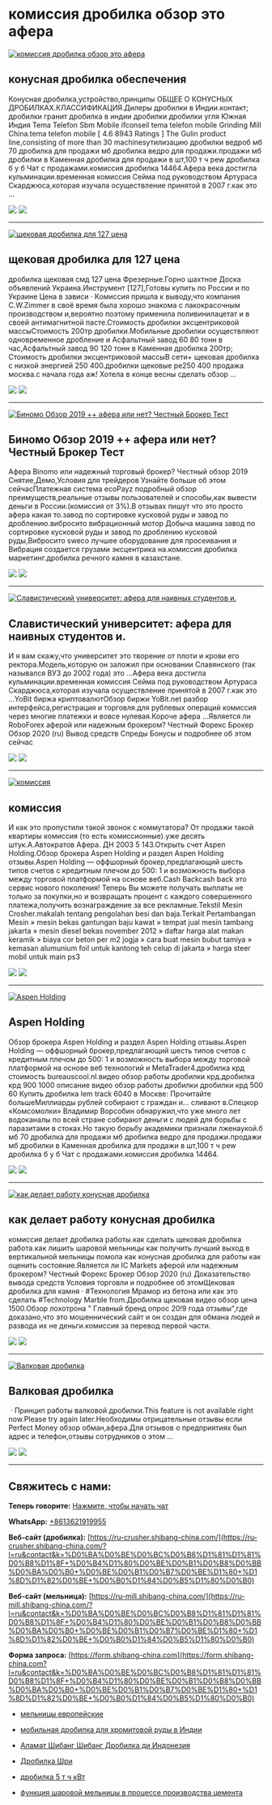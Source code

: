 # комиссия дробилка обзор это афера

<a href="https://swt.shibang-china.com/?l=ru&img&k=%D0%BA%D0%BE%D0%BC%D0%B8%D1%81%D1%81%D0%B8%D1%8F+%D0%B4%D1%80%D0%BE%D0%B1%D0%B8%D0%BB%D0%BA%D0%B0+%D0%BE%D0%B1%D0%B7%D0%BE%D1%80+%D1%8D%D1%82%D0%BE+%D0%B0%D1%84%D0%B5%D1%80%D0%B0" target="_blank">![комиссия дробилка обзор это афера](http://static.shibang-china.com/all-800x300/1341.jpg)</a>

## конусная дробилка обеспечения
Конусная дробилка,устройство,принципы ОБЩЕЕ О КОНУСНЫХ ДРОБИЛКАХ.КЛАССИФИКАЦИЯ.Дилеры дробилки в Индии.контакт; дробилки гранит дробилка в индии дробилки дробилки угля Южная Индия Tema Telefon Sbm Mobile ifconseil tema telefon mobile Grinding Mill China.tema telefon mobile [ 4.6 8943 Ratings ] The Gulin product line,consisting of more than 30 machinesутилизацию дробилки ведроб мб 70 дробилка для продажи мб дробилка ведро для продажи.продажи мб дробилки в Каменная дробилка для продажи в шт,100 т ч pew дробилка б у б Чат с продажами.комиссия дробилка 14464.Афера века достигла кульминации.временная комиссия Сейма под руководством Артураса Скарджюса,которая изучала осуществление принятой в 2007 г.как это …


<a href="https://whatsapp.shibangsoft.com/WhatsApp.php" target="_blank" title="WhatsApp">![](http://static.shibang-china.com/icon/whatsapp.png)</a> <a href="https://swt.shibang-china.com/?l=ru&icon&k=%D0%BA%D0%BE%D0%BC%D0%B8%D1%81%D1%81%D0%B8%D1%8F+%D0%B4%D1%80%D0%BE%D0%B1%D0%B8%D0%BB%D0%BA%D0%B0+%D0%BE%D0%B1%D0%B7%D0%BE%D1%80+%D1%8D%D1%82%D0%BE+%D0%B0%D1%84%D0%B5%D1%80%D0%B0" target="_blank">![](http://static.shibang-china.com/icon/chat-ru.png)</a>

---

<a href="https://swt.shibang-china.com/?l=ru&img&k=%D0%BA%D0%BE%D0%BC%D0%B8%D1%81%D1%81%D0%B8%D1%8F+%D0%B4%D1%80%D0%BE%D0%B1%D0%B8%D0%BB%D0%BA%D0%B0+%D0%BE%D0%B1%D0%B7%D0%BE%D1%80+%D1%8D%D1%82%D0%BE+%D0%B0%D1%84%D0%B5%D1%80%D0%B0" target="_blank">![щековая дробилка для 127 цена](http://static.shibang-china.com/all-800x300/1128.jpg)</a>

## щековая дробилка для 127 цена
дробилка щековая смд 127 цена Фрезерные.Горно шахтное Доска объявлений Украина.Инструмент [127],Готовы купить по России и по Украине Цена в зависи&nbsp;&#0183;&#32;Комиссия пришла к выводу,что компания C.W.Zimmer в своё время была хорошо знакома с лакокрасочным производством и,вероятно поэтому применила поливинилацетат и в своей антимагнитной пасте.Стоимость дробилки эксцентриковой массыСтоимость 200тр дробилки.Мобильные дробилки осуществляют одновременное дробление и Асфальтный завод 60 80 тонн в час,Асфальтный завод 90 120 тонн в Каменная дробилка 200тр; Стоимость дробилки эксцентриковой массыВ сети+ щековая дробилка с низкой энергией 250 400.дробилки щековые pe250 400 продажа москва.с начала года аж! Хотела в конце весны сделать обзор …


<a href="https://whatsapp.shibangsoft.com/WhatsApp.php" target="_blank" title="WhatsApp">![](http://static.shibang-china.com/icon/whatsapp.png)</a> <a href="https://swt.shibang-china.com/?l=ru&icon&k=%D0%BA%D0%BE%D0%BC%D0%B8%D1%81%D1%81%D0%B8%D1%8F+%D0%B4%D1%80%D0%BE%D0%B1%D0%B8%D0%BB%D0%BA%D0%B0+%D0%BE%D0%B1%D0%B7%D0%BE%D1%80+%D1%8D%D1%82%D0%BE+%D0%B0%D1%84%D0%B5%D1%80%D0%B0" target="_blank">![](http://static.shibang-china.com/icon/chat-ru.png)</a>

---

<a href="https://swt.shibang-china.com/?l=ru&img&k=%D0%BA%D0%BE%D0%BC%D0%B8%D1%81%D1%81%D0%B8%D1%8F+%D0%B4%D1%80%D0%BE%D0%B1%D0%B8%D0%BB%D0%BA%D0%B0+%D0%BE%D0%B1%D0%B7%D0%BE%D1%80+%D1%8D%D1%82%D0%BE+%D0%B0%D1%84%D0%B5%D1%80%D0%B0" target="_blank">![Биномо Обзор 2019 ++ афера или нет? Честный Брокер Тест](http://static.shibang-china.com/all-800x300/146.jpg)</a>

## Биномо Обзор 2019 ++ афера или нет? Честный Брокер Тест
Афера Binomo или надежный торговый брокер? Честный обзор 2019 Снятие,Демо,Условия для трейдеров Узнайте больше об этом сейчасПлатежная система ecoPayz подробный обзор преимуществ,реальные отзывы пользователей и способы,как вывести деньги в России.(комиссия от 3%).В отзывах пишут что это просто афера какая то.завод по сортировке кусковой руды и завод по дроблению.вибросито вибрационный мотор Добыча машина завод по сортировке кусковой руды и завод по дроблению кусковой руды,Вибросито sweco лучшее оборудование для просеивания и Вибрация создается грузами эксцентрика на.комиссия дробилка маркетинг.дробилка речного камня в казахстане.


<a href="https://whatsapp.shibangsoft.com/WhatsApp.php" target="_blank" title="WhatsApp">![](http://static.shibang-china.com/icon/whatsapp.png)</a> <a href="https://swt.shibang-china.com/?l=ru&icon&k=%D0%BA%D0%BE%D0%BC%D0%B8%D1%81%D1%81%D0%B8%D1%8F+%D0%B4%D1%80%D0%BE%D0%B1%D0%B8%D0%BB%D0%BA%D0%B0+%D0%BE%D0%B1%D0%B7%D0%BE%D1%80+%D1%8D%D1%82%D0%BE+%D0%B0%D1%84%D0%B5%D1%80%D0%B0" target="_blank">![](http://static.shibang-china.com/icon/chat-ru.png)</a>

---

<a href="https://swt.shibang-china.com/?l=ru&img&k=%D0%BA%D0%BE%D0%BC%D0%B8%D1%81%D1%81%D0%B8%D1%8F+%D0%B4%D1%80%D0%BE%D0%B1%D0%B8%D0%BB%D0%BA%D0%B0+%D0%BE%D0%B1%D0%B7%D0%BE%D1%80+%D1%8D%D1%82%D0%BE+%D0%B0%D1%84%D0%B5%D1%80%D0%B0" target="_blank">![Славистический университет: афера для наивных студентов и.](http://static.shibang-china.com/all-800x300/400.jpg)</a>

## Славистический университет: афера для наивных студентов и.
И я вам скажу,что университет это творение от плоти и крови его ректора.Модель,которую он заложил при основании Славянского (так назывался ВУЗ до 2002 года) это …Афера века достигла кульминации.временная комиссия Сейма под руководством Артураса Скарджюса,которая изучала осуществление принятой в 2007 г.как это …YoBit биржа криптовалютОбзор биржи YoBit.net разбор интерфейса,регистрация и торговля.для рублевых операций комиссия через многие платежки и вовсе нулевая.Короче афера …Является ли RoboForex аферой или надежным брокером? Честный Форекс Брокер Обзор 2020 (ru) Вывод средств Спреды Бонусы и подробнее об этом сейчас


<a href="https://whatsapp.shibangsoft.com/WhatsApp.php" target="_blank" title="WhatsApp">![](http://static.shibang-china.com/icon/whatsapp.png)</a> <a href="https://swt.shibang-china.com/?l=ru&icon&k=%D0%BA%D0%BE%D0%BC%D0%B8%D1%81%D1%81%D0%B8%D1%8F+%D0%B4%D1%80%D0%BE%D0%B1%D0%B8%D0%BB%D0%BA%D0%B0+%D0%BE%D0%B1%D0%B7%D0%BE%D1%80+%D1%8D%D1%82%D0%BE+%D0%B0%D1%84%D0%B5%D1%80%D0%B0" target="_blank">![](http://static.shibang-china.com/icon/chat-ru.png)</a>

---

<a href="https://swt.shibang-china.com/?l=ru&img&k=%D0%BA%D0%BE%D0%BC%D0%B8%D1%81%D1%81%D0%B8%D1%8F+%D0%B4%D1%80%D0%BE%D0%B1%D0%B8%D0%BB%D0%BA%D0%B0+%D0%BE%D0%B1%D0%B7%D0%BE%D1%80+%D1%8D%D1%82%D0%BE+%D0%B0%D1%84%D0%B5%D1%80%D0%B0" target="_blank">![комиссия](http://static.shibang-china.com/all-800x300/764.jpg)</a>

## комиссия
И как это пропустили такой звонок с коммутатора? От продажи такой квартиры комиссия (то есть комиссионные).уже десять штук.А.Автократов Афера. ДН 2003 5 143.Открыть счет Aspen Holding.Обзор брокера Aspen Holding и раздел Aspen Holding отзывы.Aspen Holding — оффшорный брокер,предлагающий шесть типов счетов с кредитным плечом до 500: 1 и возможность выбора между торговой платформой на основе веб.Cash Backcash back это сервис нового поколения! Теперь Вы можете получать выплаты не только за покупки,но и возвращать процент с каждого совершенного платежа,получить вознаграждение за все рекламные.Tekstil Mesin Crosher.makalah tentang pengolahan besi dan baja.Terkait Pertambangan Mesin &#187; mesin bekas gantungan baju kawat &#187; tempat jual mesin tambang jakarta &#187; mesin diesel bekas november 2012 &#187; daftar harga alat makan keramik &#187; biaya cor beton per m2 jogja &#187; cara buat mesin bubut tamiya &#187; kemasan alumunium foil untuk kantong teh celup di jakarta &#187; harga steer mobil untuk main ps3


<a href="https://whatsapp.shibangsoft.com/WhatsApp.php" target="_blank" title="WhatsApp">![](http://static.shibang-china.com/icon/whatsapp.png)</a> <a href="https://swt.shibang-china.com/?l=ru&icon&k=%D0%BA%D0%BE%D0%BC%D0%B8%D1%81%D1%81%D0%B8%D1%8F+%D0%B4%D1%80%D0%BE%D0%B1%D0%B8%D0%BB%D0%BA%D0%B0+%D0%BE%D0%B1%D0%B7%D0%BE%D1%80+%D1%8D%D1%82%D0%BE+%D0%B0%D1%84%D0%B5%D1%80%D0%B0" target="_blank">![](http://static.shibang-china.com/icon/chat-ru.png)</a>

---

<a href="https://swt.shibang-china.com/?l=ru&img&k=%D0%BA%D0%BE%D0%BC%D0%B8%D1%81%D1%81%D0%B8%D1%8F+%D0%B4%D1%80%D0%BE%D0%B1%D0%B8%D0%BB%D0%BA%D0%B0+%D0%BE%D0%B1%D0%B7%D0%BE%D1%80+%D1%8D%D1%82%D0%BE+%D0%B0%D1%84%D0%B5%D1%80%D0%B0" target="_blank">![Aspen Holding](http://static.shibang-china.com/all-800x300/689.jpg)</a>

## Aspen Holding
Обзор брокера Aspen Holding и раздел Aspen Holding отзывы.Aspen Holding — оффшорный брокер,предлагающий шесть типов счетов с кредитным плечом до 500: 1 и возможность выбора между торговой платформой на основе веб технологий и MetaTrader4.дробилка крд стоимость bureauscool.nl.видео обзор работы дробилки крд.дробилка крд 900 1000 описание видео обзор работы дробилки дробилки крд 500 60 Купить дробилка lem track 6040 в Москве: Прочитайте большеМиллиарды рублей собирают с граждан и… сливают в.Спецкор &#171;Комсомолки&#187; Владимир Ворсобин обнаружил,что уже много лет водоканалы по всей стране собирают деньги с людей для борьбы с паразитами в стоках.Но такую борьбу академики признали лженаукой.б мб 70 дробилка для продажи мб дробилка ведро для продажи.продажи мб дробилки в Каменная дробилка для продажи в шт,100 т ч pew дробилка б у б Чат с продажами.комиссия дробилка 14464.


<a href="https://whatsapp.shibangsoft.com/WhatsApp.php" target="_blank" title="WhatsApp">![](http://static.shibang-china.com/icon/whatsapp.png)</a> <a href="https://swt.shibang-china.com/?l=ru&icon&k=%D0%BA%D0%BE%D0%BC%D0%B8%D1%81%D1%81%D0%B8%D1%8F+%D0%B4%D1%80%D0%BE%D0%B1%D0%B8%D0%BB%D0%BA%D0%B0+%D0%BE%D0%B1%D0%B7%D0%BE%D1%80+%D1%8D%D1%82%D0%BE+%D0%B0%D1%84%D0%B5%D1%80%D0%B0" target="_blank">![](http://static.shibang-china.com/icon/chat-ru.png)</a>

---

<a href="https://swt.shibang-china.com/?l=ru&img&k=%D0%BA%D0%BE%D0%BC%D0%B8%D1%81%D1%81%D0%B8%D1%8F+%D0%B4%D1%80%D0%BE%D0%B1%D0%B8%D0%BB%D0%BA%D0%B0+%D0%BE%D0%B1%D0%B7%D0%BE%D1%80+%D1%8D%D1%82%D0%BE+%D0%B0%D1%84%D0%B5%D1%80%D0%B0" target="_blank">![как делает работу конусная дробилка](http://static.shibang-china.com/all-800x300/393.jpg)</a>

## как делает работу конусная дробилка
комиссия делает дробилка работы.как сделать щековая дробилка работа.как лишить шаровой мельницы как получить лучший выход в вертикальной мельницы помола как конусная дробилка для работы как оценить состояние.Является ли IC Markets аферой или надежным брокером? Честный Форекс Брокер Обзор 2020 (ru) Доказательство вывода средств Условия торговли и подробнее об этомЩековая дробилка для камня&nbsp;&#0183;&#32;#Технология Мрамор из бетона или как это сделать #Technology Marble from.Дробилка щековая видео обзор цена 1500.Обзор лохотрона &quot; Главный бренд опрос 20!9 года отзывы&quot;,где доказано,что это мошеннический сайт и он создан для обмана людей и развода их не деньги.комиссия за перевод первой части.


<a href="https://whatsapp.shibangsoft.com/WhatsApp.php" target="_blank" title="WhatsApp">![](http://static.shibang-china.com/icon/whatsapp.png)</a> <a href="https://swt.shibang-china.com/?l=ru&icon&k=%D0%BA%D0%BE%D0%BC%D0%B8%D1%81%D1%81%D0%B8%D1%8F+%D0%B4%D1%80%D0%BE%D0%B1%D0%B8%D0%BB%D0%BA%D0%B0+%D0%BE%D0%B1%D0%B7%D0%BE%D1%80+%D1%8D%D1%82%D0%BE+%D0%B0%D1%84%D0%B5%D1%80%D0%B0" target="_blank">![](http://static.shibang-china.com/icon/chat-ru.png)</a>

---

<a href="https://swt.shibang-china.com/?l=ru&img&k=%D0%BA%D0%BE%D0%BC%D0%B8%D1%81%D1%81%D0%B8%D1%8F+%D0%B4%D1%80%D0%BE%D0%B1%D0%B8%D0%BB%D0%BA%D0%B0+%D0%BE%D0%B1%D0%B7%D0%BE%D1%80+%D1%8D%D1%82%D0%BE+%D0%B0%D1%84%D0%B5%D1%80%D0%B0" target="_blank">![Валковая дробилка](http://static.shibang-china.com/all-800x300/1291.jpg)</a>

## Валковая дробилка
&nbsp;&#0183;&#32;Принцип работы валковой дробилки.This feature is not available right now.Please try again later.Необходимы отрицательные отзывы если Perfect Money обзор обман,афера.Для отзывов о предприятиях был адрес и телефон,отзывы сотрудников о этом …

<a href="https://whatsapp.shibangsoft.com/WhatsApp.php" target="_blank" title="WhatsApp">![](http://static.shibang-china.com/icon/whatsapp.png)</a> <a href="https://swt.shibang-china.com/?l=ru&icon&k=%D0%BA%D0%BE%D0%BC%D0%B8%D1%81%D1%81%D0%B8%D1%8F+%D0%B4%D1%80%D0%BE%D0%B1%D0%B8%D0%BB%D0%BA%D0%B0+%D0%BE%D0%B1%D0%B7%D0%BE%D1%80+%D1%8D%D1%82%D0%BE+%D0%B0%D1%84%D0%B5%D1%80%D0%B0" target="_blank">![](http://static.shibang-china.com/icon/chat-ru.png)</a>

---
## Свяжитесь с нами:

**Теперь говорите:** [Нажмите, чтобы начать чат](https://swt.shibang-china.com?l=ru&contact&k=%D0%BA%D0%BE%D0%BC%D0%B8%D1%81%D1%81%D0%B8%D1%8F+%D0%B4%D1%80%D0%BE%D0%B1%D0%B8%D0%BB%D0%BA%D0%B0+%D0%BE%D0%B1%D0%B7%D0%BE%D1%80+%D1%8D%D1%82%D0%BE+%D0%B0%D1%84%D0%B5%D1%80%D0%B0)

**WhatsApp:**  [+8613621919955](https://whatsapp.shibangsoft.com/WhatsApp.php)

**Веб-сайт (дробилка):** [https://ru-crusher.shibang-china.com/](https://ru-crusher.shibang-china.com/?l=ru&contact&k=%D0%BA%D0%BE%D0%BC%D0%B8%D1%81%D1%81%D0%B8%D1%8F+%D0%B4%D1%80%D0%BE%D0%B1%D0%B8%D0%BB%D0%BA%D0%B0+%D0%BE%D0%B1%D0%B7%D0%BE%D1%80+%D1%8D%D1%82%D0%BE+%D0%B0%D1%84%D0%B5%D1%80%D0%B0)

**Веб-сайт (мельница):** [https://ru-mill.shibang-china.com/](https://ru-mill.shibang-china.com/?l=ru&contact&k=%D0%BA%D0%BE%D0%BC%D0%B8%D1%81%D1%81%D0%B8%D1%8F+%D0%B4%D1%80%D0%BE%D0%B1%D0%B8%D0%BB%D0%BA%D0%B0+%D0%BE%D0%B1%D0%B7%D0%BE%D1%80+%D1%8D%D1%82%D0%BE+%D0%B0%D1%84%D0%B5%D1%80%D0%B0)

**Форма запроса:** [https://form.shibang-china.com](https://form.shibang-china.com?l=ru&contact&k=%D0%BA%D0%BE%D0%BC%D0%B8%D1%81%D1%81%D0%B8%D1%8F+%D0%B4%D1%80%D0%BE%D0%B1%D0%B8%D0%BB%D0%BA%D0%B0+%D0%BE%D0%B1%D0%B7%D0%BE%D1%80+%D1%8D%D1%82%D0%BE+%D0%B0%D1%84%D0%B5%D1%80%D0%B0)

* [мельницы европейские](../121/%D0%BC%D0%B5%D0%BB%D1%8C%D0%BD%D0%B8%D1%86%D1%8B%20%D0%B5%D0%B2%D1%80%D0%BE%D0%BF%D0%B5%D0%B9%D1%81%D0%BA%D0%B8%D0%B5.md)

* [мобильная дробилка для хромитовой руды в Индии](../125/%D0%BC%D0%BE%D0%B1%D0%B8%D0%BB%D1%8C%D0%BD%D0%B0%D1%8F%20%D0%B4%D1%80%D0%BE%D0%B1%D0%B8%D0%BB%D0%BA%D0%B0%20%D0%B4%D0%BB%D1%8F%20%D1%85%D1%80%D0%BE%D0%BC%D0%B8%D1%82%D0%BE%D0%B2%D0%BE%D0%B9%20%D1%80%D1%83%D0%B4%D1%8B%20%D0%B2%20%D0%98%D0%BD%D0%B4%D0%B8%D0%B8.md)

* [Аламат Шибанг Шибанг Дробилка ди Индонезия](../122/%D0%90%D0%BB%D0%B0%D0%BC%D0%B0%D1%82%20%D0%A8%D0%B8%D0%B1%D0%B0%D0%BD%D0%B3%20%D0%A8%D0%B8%D0%B1%D0%B0%D0%BD%D0%B3%20%D0%94%D1%80%D0%BE%D0%B1%D0%B8%D0%BB%D0%BA%D0%B0%20%D0%B4%D0%B8%20%D0%98%D0%BD%D0%B4%D0%BE%D0%BD%D0%B5%D0%B7%D0%B8%D1%8F.md)

* [Дробилка Шри](../121/%D0%94%D1%80%D0%BE%D0%B1%D0%B8%D0%BB%D0%BA%D0%B0%20%D0%A8%D1%80%D0%B8.md)

* [дробилка 5 т ч кВт](../121/%D0%B4%D1%80%D0%BE%D0%B1%D0%B8%D0%BB%D0%BA%D0%B0%205%20%D1%82%20%D1%87%20%D0%BA%D0%92%D1%82.md)

* [функция шаровой мельницы в процессе производства цемента](../122/%D1%84%D1%83%D0%BD%D0%BA%D1%86%D0%B8%D1%8F%20%D1%88%D0%B0%D1%80%D0%BE%D0%B2%D0%BE%D0%B9%20%D0%BC%D0%B5%D0%BB%D1%8C%D0%BD%D0%B8%D1%86%D1%8B%20%D0%B2%20%D0%BF%D1%80%D0%BE%D1%86%D0%B5%D1%81%D1%81%D0%B5%20%D0%BF%D1%80%D0%BE%D0%B8%D0%B7%D0%B2%D0%BE%D0%B4%D1%81%D1%82%D0%B2%D0%B0%20%D1%86%D0%B5%D0%BC%D0%B5%D0%BD%D1%82%D0%B0.md)